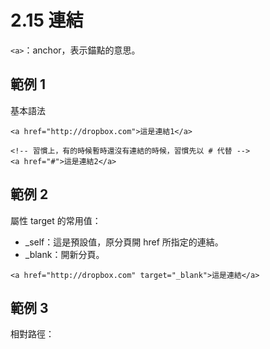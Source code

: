 # 2.15 連結

`<a>`：anchor，表示錨點的意思。

## 範例 1

基本語法

```markup
<a href="http://dropbox.com">這是連結1</a>

<!-- 習慣上，有的時候暫時還沒有連結的時候，習慣先以 # 代替 -->
<a href="#">這是連結2</a>
```



## 範例 2

屬性 target 的常用值：

* \_self：這是預設值，原分頁開 href 所指定的連結。
* \_blank：開新分頁。

```markup
<a href="http://dropbox.com" target="_blank">這是連結</a>
```



## 範例 3

相對路徑：



